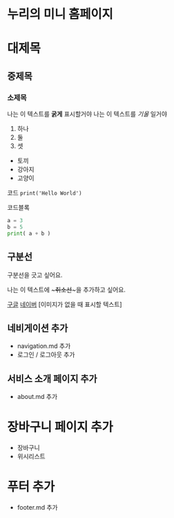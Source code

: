 # 누리의 미니 홈페이지 
# 대제목
## 중제목
### 소제목

나는 이 텍스트를 **굵게** 표시할거야
나는 이 텍스트를 *기울* 일거야

1. 하나
2. 둘
3. 셋

- 토끼
- 강아지
- 고양이

코드
`print('Hello World')`

코드블록
``` python
a = 3
b = 5
print( a + b )
```

구분선
---
구분선을 긋고 싶어요.

나는 이 텍스트에 ~~~취소선~~~을 추가하고 싶어요.

[구글](https://google.com)
[네이버](https://naver.com)
[이미지가 없을 때 표시할 텍스트]


## 네비게이션 추가
- navigation.md 추가
- 로그인 / 로그아웃 추가

## 서비스 소개 페이지 추가
- about.md 추가

# 장바구니 페이지 추가
- 장바구니
- 위시리스트

# 푸터 추가
- footer.md 추가